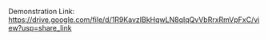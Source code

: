 Demonstration Link: 
https://drive.google.com/file/d/1R9KavzIBkHqwLN8qIqQvVbRrxRmVpFxC/view?usp=share_link
